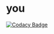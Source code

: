 # you
[![Codacy Badge](https://api.codacy.com/project/badge/Grade/31b428dcf80c4582878ac2a071d0258d)](https://www.codacy.com/app/tianyouzhu/you?utm_source=github.com&utm_medium=referral&utm_content=tianyouzhu/you&utm_campaign=badger)
